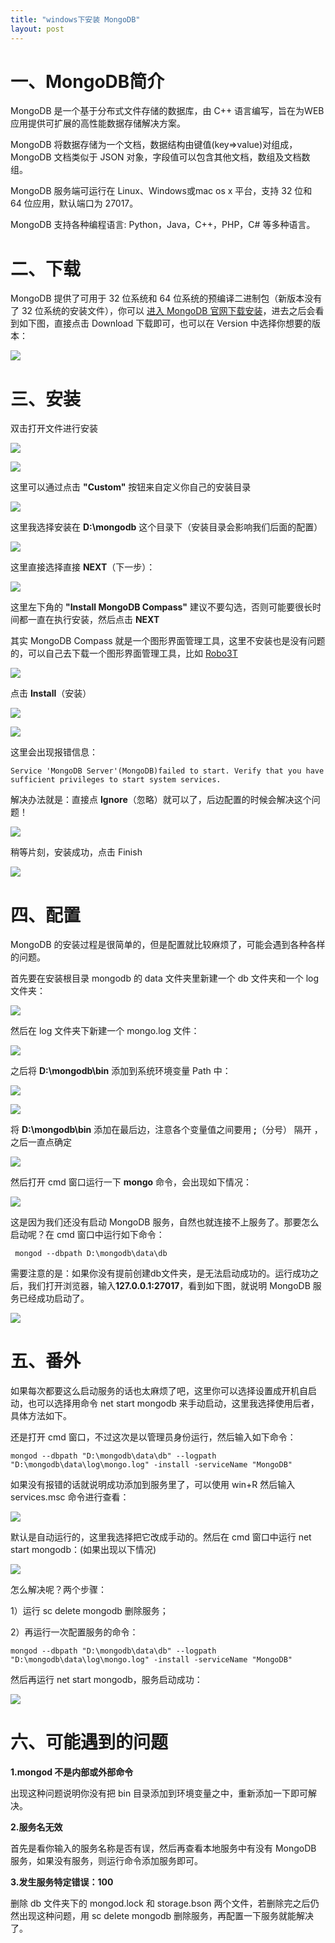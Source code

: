 ```yaml
---
title: "windows下安装 MongoDB"
layout: post
---
```


# 一、MongoDB简介

MongoDB 是一个基于分布式文件存储的数据库，由 C++ 语言编写，旨在为WEB应用提供可扩展的高性能数据存储解决方案。

MongoDB 将数据存储为一个文档，数据结构由键值(key=>value)对组成，MongoDB 文档类似于 JSON 对象，字段值可以包含其他文档，数组及文档数组。

MongoDB 服务端可运行在 Linux、Windows或mac os x 平台，支持 32 位和 64 位应用，默认端口为 27017。

MongoDB 支持各种编程语言: Python，Java，C++，PHP，C# 等多种语言。

# 二、下载

MongoDB 提供了可用于 32 位系统和 64 位系统的预编译二进制包（新版本没有了 32 位系统的安装文件），你可以 [进入 MongoDB 官网下载安装](https://www.mongodb.com/download-center/community)，进去之后会看到如下图，直接点击 Download 下载即可，也可以在 Version 中选择你想要的版本：

![](https://lien-1258580758.cos.ap-shanghai.myqcloud.com/blog-img/install_mongodb/1.png)

# 三、安装

双击打开文件进行安装

![](https://lien-1258580758.cos.ap-shanghai.myqcloud.com/blog-img/install_mongodb/20200407204709.jpg)

![](https://lien-1258580758.cos.ap-shanghai.myqcloud.com/blog-img/install_mongodb/20200407204714.jpg)

这里可以通过点击 **"Custom"** 按钮来自定义你自己的安装目录

![](https://lien-1258580758.cos.ap-shanghai.myqcloud.com/blog-img/install_mongodb/20200407204721.jpg)

这里我选择安装在 **D:\mongodb** 这个目录下（安装目录会影响我们后面的配置）

![](https://lien-1258580758.cos.ap-shanghai.myqcloud.com/blog-img/install_mongodb/20200407204754.jpg)

这里直接选择直接 **NEXT**（下一步）：

![](https://lien-1258580758.cos.ap-shanghai.myqcloud.com/blog-img/install_mongodb/20200407204803.jpg)

这里左下角的 **"Install MongoDB Compass"** 建议不要勾选，否则可能要很长时间都一直在执行安装，然后点击 **NEXT**

其实 MongoDB Compass 就是一个图形界面管理工具，这里不安装也是没有问题的，可以自己去下载一个图形界面管理工具，比如 [Robo3T](https://robomongo.org/)

![](https://lien-1258580758.cos.ap-shanghai.myqcloud.com/blog-img/install_mongodb/20200407204810.jpg)

点击 **Install**（安装）

![](https://lien-1258580758.cos.ap-shanghai.myqcloud.com/blog-img/install_mongodb/20200407204818.jpg)

![](https://lien-1258580758.cos.ap-shanghai.myqcloud.com/blog-img/install_mongodb/20200407204856.jpg)

这里会出现报错信息：

```
Service 'MongoDB Server'(MongoDB)failed to start. Verify that you have sufficient privileges to start system services.
```

解决办法就是：直接点 **Ignore**（忽略）就可以了，后边配置的时候会解决这个问题！

![](https://lien-1258580758.cos.ap-shanghai.myqcloud.com/blog-img/install_mongodb/20200407205108.jpg)

稍等片刻，安装成功，点击 Finish

![](https://lien-1258580758.cos.ap-shanghai.myqcloud.com/blog-img/install_mongodb/20200407205116.jpg)

# 四、配置

MongoDB 的安装过程是很简单的，但是配置就比较麻烦了，可能会遇到各种各样的问题。

首先要在安装根目录 mongodb 的 data 文件夹里新建一个 db 文件夹和一个 log 文件夹：

![](https://lien-1258580758.cos.ap-shanghai.myqcloud.com/blog-img/install_mongodb/20200407211257.jpg)

然后在 log 文件夹下新建一个 mongo.log 文件：

![](https://lien-1258580758.cos.ap-shanghai.myqcloud.com/blog-img/install_mongodb/20200407211412.jpg)

之后将 **D:\mongodb\bin** 添加到系统环境变量 Path 中：

![](https://lien-1258580758.cos.ap-shanghai.myqcloud.com/blog-img/install_mongodb/20200407212253.jpg)

![](https://lien-1258580758.cos.ap-shanghai.myqcloud.com/blog-img/install_mongodb/20200407212320.jpg)

将 **D:\mongodb\bin** 添加在最后边，注意各个变量值之间要用 **;**（分号） 隔开 ，之后一直点确定

![](https://lien-1258580758.cos.ap-shanghai.myqcloud.com/blog-img/install_mongodb/20200407212926.jpg)

然后打开 cmd 窗口运行一下 **mongo** 命令，会出现如下情况：

![](https://lien-1258580758.cos.ap-shanghai.myqcloud.com/blog-img/install_mongodb/3.png)

这是因为我们还没有启动 MongoDB 服务，自然也就连接不上服务了。那要怎么启动呢？在 cmd 窗口中运行如下命令：

```
 mongod --dbpath D:\mongodb\data\db
```

需要注意的是：如果你没有提前创建db文件夹，是无法启动成功的。运行成功之后，我们打开浏览器，输入**127.0.0.1:27017**，看到如下图，就说明 MongoDB 服务已经成功启动了。

![](https://lien-1258580758.cos.ap-shanghai.myqcloud.com/blog-img/install_mongodb/4.png)

# 五、番外

如果每次都要这么启动服务的话也太麻烦了吧，这里你可以选择设置成开机自启动，也可以选择用命令 net start mongodb 来手动启动，这里我选择使用后者，具体方法如下。

还是打开 cmd 窗口，不过这次是以管理员身份运行，然后输入如下命令：

```
mongod --dbpath "D:\mongodb\data\db" --logpath "D:\mongodb\data\log\mongo.log" -install -serviceName "MongoDB"
```

如果没有报错的话就说明成功添加到服务里了，可以使用 win+R 然后输入 services.msc 命令进行查看：

![](https://lien-1258580758.cos.ap-shanghai.myqcloud.com/blog-img/install_mongodb/8.png)

默认是自动运行的，这里我选择把它改成手动的。然后在 cmd 窗口中运行 net start mongodb：(如果出现以下情况)

![](https://lien-1258580758.cos.ap-shanghai.myqcloud.com/blog-img/install_mongodb/6.png)

怎么解决呢？两个步骤：

1）运行 sc delete mongodb 删除服务；

2）再运行一次配置服务的命令：

```
mongod --dbpath "D:\mongodb\data\db" --logpath "D:\mongodb\data\log\mongo.log" -install -serviceName "MongoDB"
```

然后再运行 net start mongodb，服务启动成功：

![](https://lien-1258580758.cos.ap-shanghai.myqcloud.com/blog-img/install_mongodb/7.png)

# 六、可能遇到的问题

**1.mongod 不是内部或外部命令**

出现这种问题说明你没有把 bin 目录添加到环境变量之中，重新添加一下即可解决。

**2.服务名无效**

首先是看你输入的服务名称是否有误，然后再查看本地服务中有没有 MongoDB 服务，如果没有服务，则运行命令添加服务即可。

**3.发生服务特定错误：100**

删除 db 文件夹下的 mongod.lock 和 storage.bson 两个文件，若删除完之后仍然出现这种问题，用 sc delete mongodb 删除服务，再配置一下服务就能解决了。























